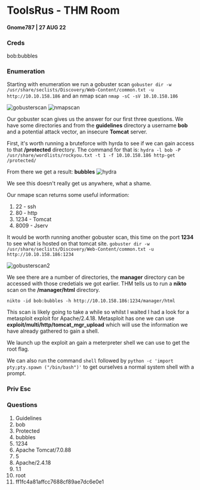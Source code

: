 # ToolsRus - THM Room

#### Gnome787 | 27 AUG 22

### Creds

bob:bubbles

### Enumeration

Starting with enumeration we run a gobuster scan ```gobuster dir -w /usr/share/seclists/Discovery/Web-Content/common.txt -u http://10.10.158.186``` and an nmap scan ```nmap -sC -sV 10.10.158.186```

![gobusterscan](/Screenshots/gobuster.png)
![nmapscan](/Screenshots/nmapscan1.png)

Our gobuster scan gives us the answer for our first three questions. We have some directories and from the **guidelines** directory a username **bob** and a potential attack vector, an insecure **Tomcat** server.

First, it's worth running a bruteforce with hyrda to see if we can gain access to that **/protected** directory. The command for that is:
```hydra -l bob -P /usr/share/wordlists/rockyou.txt -t 1 -f 10.10.158.186 http-get /protected/```

From there we get a result: **bubbles**
![hydra](/Screenshots/hydra.png)

We see this doesn't really get us anywhere, what a shame.

Our nmape scan returns some useful information:
1. 22 - ssh
2. 80 - http
3. 1234 - Tomcat
4. 8009 - Jserv

It would be worth running another gobuster scan, this time on the port **1234** to see what is hosted on that tomcat site.
```gobuster dir -w /usr/share/seclists/Discovery/Web-Content/common.txt -u http://10.10.158.186:1234```

![gobusterscan2](/Screenshots/gobuster2.png)

We see there are a number of directories, the **manager** directory can be accessed with those credetials we got earlier. THM tells us to run a **nikto** scan on the **/manager/html** directory. 

```nikto -id bob:bubbles -h http://10.10.158.186:1234/manager/html```

This scan is likely going to take a while so whilst I waited I had a look for a metasploit exploit for Apache/2.4.18. Metasploit has one we can use **exploit/multi/http/tomcat_mgr_upload** which will use the information we have already gathered to gain a shell. 

We launch up the exploit an gain a meterpreter shell we can use to get the root flag. 

We can also run the command ```shell``` followed by ```python -c 'import pty;pty.spawn ("/bin/bash")'``` to get ourselves a normal system shell with a prompt.

### Priv Esc


### Questions

1. Guidelines
2. bob
3. Protected
4. bubbles
5. 1234
6. Apache Tomcat/7.0.88
7. 5
8. Apache/2.4.18
9. 1.1
10. root
11. ff1fc4a81affcc7688cf89ae7dc6e0e1
